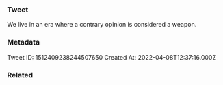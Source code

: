 ### Tweet
We live in an era where a contrary opinion is considered a weapon.

### Metadata
Tweet ID: 1512409238244507650
Created At: 2022-04-08T12:37:16.000Z

### Related

